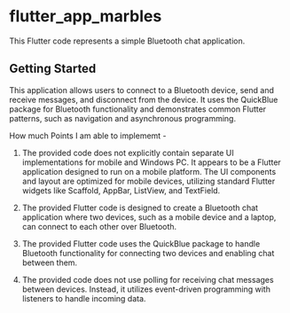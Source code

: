 # flutter_app_marbles
This Flutter code represents a simple Bluetooth chat application. 
## Getting Started

This application allows users to connect to a Bluetooth device, send and receive messages, and disconnect from the device. It uses the QuickBlue package for Bluetooth functionality and demonstrates common Flutter patterns, such as navigation and asynchronous programming.

How much Points I am able to implememt - 
1) The provided code does not explicitly contain separate UI implementations for mobile and Windows PC. It appears to be a Flutter application designed to run on a mobile platform. The UI components and layout are optimized for mobile devices, utilizing standard Flutter widgets like Scaffold, AppBar, ListView, and TextField.

2) The provided Flutter code is designed to create a Bluetooth chat application where two devices, such as a mobile device and a laptop, can connect to each other over Bluetooth.

3) The provided Flutter code uses the QuickBlue package to handle Bluetooth functionality for connecting two devices and enabling chat between them.

4) The provided code does not use polling for receiving chat messages between devices. Instead, it utilizes event-driven programming with listeners to handle incoming data.
